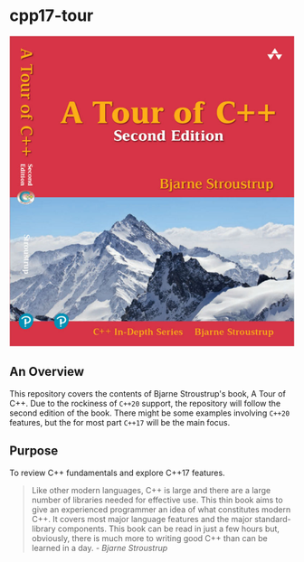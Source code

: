# cpp17-tour

![A Tour of C++ Second Edition book image](images/a-tour-of-cpp-second-edition.jpg)

## An Overview
This repository covers the contents of Bjarne Stroustrup's
book, A Tour of C++. Due to the rockiness
of `C++20` support, the repository will follow the second
edition of the book. There might be some examples
involving `C++20` features, but the for most part `C++17`
will be the main focus.

## Purpose
To review C++ fundamentals and explore C++17 features.
> Like other modern languages, C++ is large and there 
are a large number of libraries needed for effective use.
This thin book aims to give an experienced programmer an
idea of what constitutes modern C++. It covers most major
language features and the major standard-library
components. This book can be read in just a few hours 
but, obviously, there is much more to writing good C++
than can be learned in a day. *- Bjarne Stroustrup*

